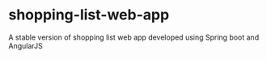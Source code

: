 # shopping-list-web-app
A stable version of shopping list web app developed using Spring boot and AngularJS
